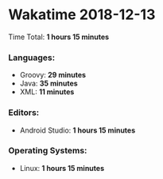 # Wakatime 2018-12-13

Time Total: **1 hours 15 minutes**

### Languages:
- Groovy: **29 minutes** 
- Java: **35 minutes** 
- XML: **11 minutes** 

### Editors:
- Android Studio: **1 hours 15 minutes** 

### Operating Systems:
- Linux: **1 hours 15 minutes** 

